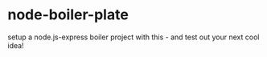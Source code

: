 # node-boiler-plate
setup a node.js-express boiler project with this - and test out your next cool idea!
